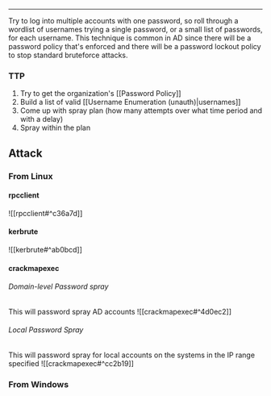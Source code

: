 -- -
Try to log into multiple accounts with one password, so roll through a wordlist of usernames trying a single password, or a small list of passwords, for each username. This technique is common in AD since there will be a password policy that's enforced and there will be a password lockout policy to stop standard bruteforce attacks. 
### TTP
1. Try to get the organization's [[Password Policy]]
2. Build a list of valid [[Username Enumeration (unauth)|usernames]]
3. Come up with spray plan (how many attempts over what time period and with a delay)
4. Spray within the plan
## Attack
### From Linux
#### rpcclient
![[rpcclient#^c36a7d]]
#### kerbrute
![[kerbrute#^ab0bcd]]
#### crackmapexec
###### Domain-level Password spray
This will password spray AD accounts
![[crackmapexec#^4d0ec2]]
###### Local Password Spray
This will password spray for local accounts on the systems in the IP range specified
![[crackmapexec#^cc2b19]]
### From Windows
